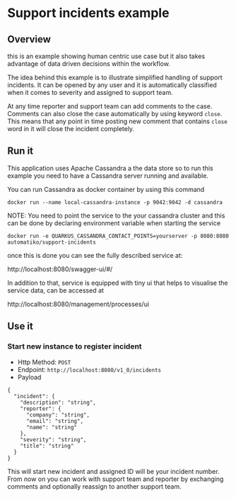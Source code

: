 # Support incidents example

## Overview 

this is an example showing human centric use case but it also takes advantage of data driven decisions within the workflow.

The idea behind this example is to illustrate simplified handling of support incidents. It can be opened by any user and it is automatically classified when it comes to severity and assigned to support team.

At any time reporter and support team can add comments to the case. Comments can also close the case automatically by using keyword `close`. This means that any point in time posting new comment that contains `close` word in it will close the incident completely.

## Run it

This application uses Apache Cassandra a the data store so to run this example you need to have a Cassandra server running and available.

You can run Cassandra as docker container by using this command

````
docker run --name local-cassandra-instance -p 9042:9042 -d cassandra
````

NOTE: You need to point the service to the your cassandra cluster and this can be done by declaring environment variable when starting the service

`docker run -e QUARKUS_CASSANDRA_CONTACT_POINTS=yourserver -p 8080:8080 automatiko/support-incidents`

once this is done you can see the fully described service at:

http://localhost:8080/swagger-ui/#/

In addition to that, service is equipped with tiny ui that helps to visualise the service data, can be accessed at 

http://localhost:8080/management/processes/ui

## Use it


### Start new instance to register incident

- Http Method: `POST`
- Endpoint: `http://localhost:8080/v1_0/incidents`
- Payload

````
{
  "incident": {
    "description": "string",
    "reporter": {
      "company": "string",
      "email": "string",
      "name": "string"
    },
    "severity": "string",
    "title": "string"
  }
}
````

This will start new incident and assigned ID will be your incident number. From now on you can work with support team and reporter
by exchanging comments and optionally reassign to another support team.